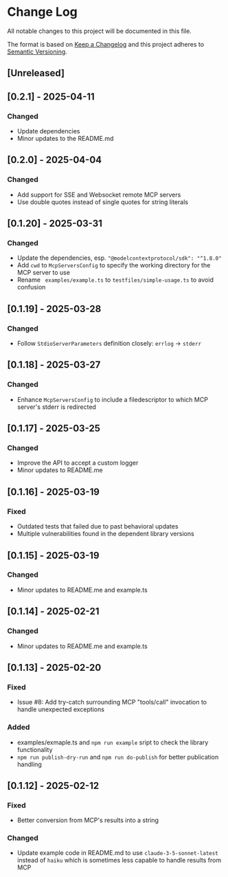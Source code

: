 # Change Log

All notable changes to this project will be documented in this file.

The format is based on [Keep a Changelog](http://keepachangelog.com/)
and this project adheres to [Semantic Versioning](http://semver.org/).


## [Unreleased]

## [0.2.1] - 2025-04-11

### Changed
- Update dependencies
- Minor updates to the README.md


## [0.2.0] - 2025-04-04

### Changed
- Add support for SSE and Websocket remote MCP servers
- Use double quotes instead of single quotes for string literals


## [0.1.20] - 2025-03-31

### Changed
- Update the dependencies, esp. `"@modelcontextprotocol/sdk": "^1.8.0"`
- Add `cwd` to `McpServersConfig` to specify the working directory for the MCP server to use
- Rename ` examples/example.ts` to `testfiles/simple-usage.ts` to avoid confusion


## [0.1.19] - 2025-03-28

### Changed
- Follow `StdioServerParameters` definition closely: `errlog` -> `stderr`


## [0.1.18] - 2025-03-27

### Changed
- Enhance `McpServersConfig` to include a filedescriptor to which MCP server's stderr is redirected


## [0.1.17] - 2025-03-25

### Changed
- Improve the API to accept a custom logger
- Minor updates to README.me


## [0.1.16] - 2025-03-19

### Fixed
- Outdated tests that failed due to past behavioral updates
- Multiple vulnerabilities found in the dependent library versions


## [0.1.15] - 2025-03-19

### Changed
- Minor updates to README.me and example.ts


## [0.1.14] - 2025-02-21

### Changed
- Minor updates to README.me and example.ts


## [0.1.13] - 2025-02-20

### Fixed
- Issue #8: Add try-catch surrounding MCP "tools/call" invocation to handle unexpected exceptions

### Added
- examples/exmaple.ts and `npm run example` sript to check the library functionality
- `npm run publish-dry-run` and `npm run do-publish` for better publication handling


## [0.1.12] - 2025-02-12

### Fixed
- Better conversion from MCP's results into a string

### Changed
- Update example code in README.md to use `claude-3-5-sonnet-latest`
  instead of `haiku` which is sometimes less capable to handle results from MCP
